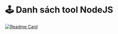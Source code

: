 # 🕹 Danh sách tool NodeJS

[![Readme Card](https://github-readme-stats.vercel.app/api/pin/?username=DoCaoLong&repo=Tools-Tomarket&title_color=ff3f6d&icon_color=ff3f6d&border_color=ff3f6d&bg_color=fff6f8&cache_seconds=21600)](https://github.com/DoCaoLong/Tools-Tomarket)

